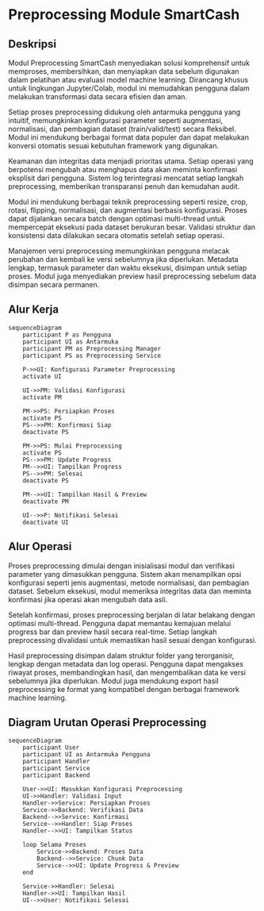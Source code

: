 # Preprocessing Module SmartCash

## Deskripsi

Modul Preprocessing SmartCash menyediakan solusi komprehensif untuk memproses, membersihkan, dan menyiapkan data sebelum digunakan dalam pelatihan atau evaluasi model machine learning. Dirancang khusus untuk lingkungan Jupyter/Colab, modul ini memudahkan pengguna dalam melakukan transformasi data secara efisien dan aman.

Setiap proses preprocessing didukung oleh antarmuka pengguna yang intuitif, memungkinkan konfigurasi parameter seperti augmentasi, normalisasi, dan pembagian dataset (train/valid/test) secara fleksibel. Modul ini mendukung berbagai format data populer dan dapat melakukan konversi otomatis sesuai kebutuhan framework yang digunakan.

Keamanan dan integritas data menjadi prioritas utama. Setiap operasi yang berpotensi mengubah atau menghapus data akan meminta konfirmasi eksplisit dari pengguna. Sistem log terintegrasi mencatat setiap langkah preprocessing, memberikan transparansi penuh dan kemudahan audit.

Modul ini mendukung berbagai teknik preprocessing seperti resize, crop, rotasi, flipping, normalisasi, dan augmentasi berbasis konfigurasi. Proses dapat dijalankan secara batch dengan optimasi multi-thread untuk mempercepat eksekusi pada dataset berukuran besar. Validasi struktur dan konsistensi data dilakukan secara otomatis setelah setiap operasi.

Manajemen versi preprocessing memungkinkan pengguna melacak perubahan dan kembali ke versi sebelumnya jika diperlukan. Metadata lengkap, termasuk parameter dan waktu eksekusi, disimpan untuk setiap proses. Modul juga menyediakan preview hasil preprocessing sebelum data disimpan secara permanen.

## Alur Kerja

```mermaid
sequenceDiagram
    participant P as Pengguna
    participant UI as Antarmuka
    participant PM as Preprocessing Manager
    participant PS as Preprocessing Service

    P->>UI: Konfigurasi Parameter Preprocessing
    activate UI

    UI->>PM: Validasi Konfigurasi
    activate PM

    PM->>PS: Persiapkan Proses
    activate PS
    PS-->>PM: Konfirmasi Siap
    deactivate PS

    PM->>PS: Mulai Preprocessing
    activate PS
    PS-->>PM: Update Progress
    PM-->>UI: Tampilkan Progress
    PS-->>PM: Selesai
    deactivate PS

    PM-->>UI: Tampilkan Hasil & Preview
    deactivate PM

    UI-->>P: Notifikasi Selesai
    deactivate UI
```

## Alur Operasi

Proses preprocessing dimulai dengan inisialisasi modul dan verifikasi parameter yang dimasukkan pengguna. Sistem akan menampilkan opsi konfigurasi seperti jenis augmentasi, metode normalisasi, dan pembagian dataset. Sebelum eksekusi, modul memeriksa integritas data dan meminta konfirmasi jika operasi akan mengubah data asli.

Setelah konfirmasi, proses preprocessing berjalan di latar belakang dengan optimasi multi-thread. Pengguna dapat memantau kemajuan melalui progress bar dan preview hasil secara real-time. Setiap langkah preprocessing divalidasi untuk memastikan hasil sesuai dengan konfigurasi.

Hasil preprocessing disimpan dalam struktur folder yang terorganisir, lengkap dengan metadata dan log operasi. Pengguna dapat mengakses riwayat proses, membandingkan hasil, dan mengembalikan data ke versi sebelumnya jika diperlukan. Modul juga mendukung export hasil preprocessing ke format yang kompatibel dengan berbagai framework machine learning.

## Diagram Urutan Operasi Preprocessing

```mermaid
sequenceDiagram
    participant User
    participant UI as Antarmuka Pengguna
    participant Handler
    participant Service
    participant Backend

    User->>UI: Masukkan Konfigurasi Preprocessing
    UI->>Handler: Validasi Input
    Handler->>Service: Persiapkan Proses
    Service->>Backend: Verifikasi Data
    Backend-->>Service: Konfirmasi
    Service-->>Handler: Siap Proses
    Handler-->>UI: Tampilkan Status

    loop Selama Proses
        Service->>Backend: Proses Data
        Backend-->>Service: Chunk Data
        Service-->>UI: Update Progress & Preview
    end

    Service->>Handler: Selesai
    Handler->>UI: Tampilkan Hasil
    UI-->>User: Notifikasi Selesai
```
